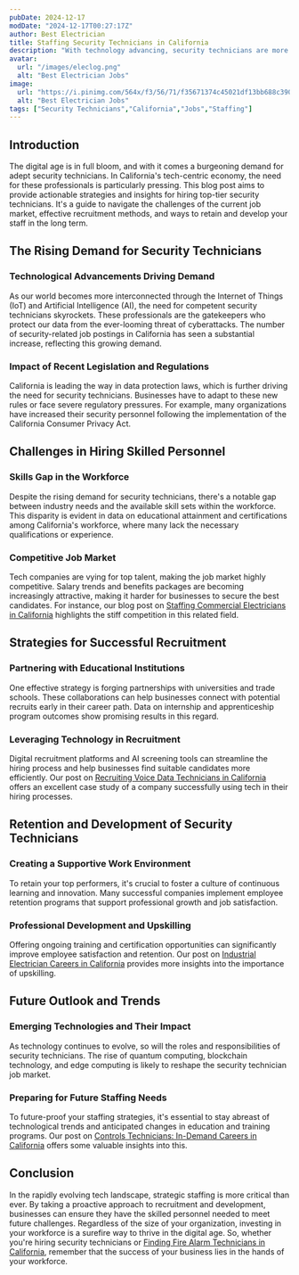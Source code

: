 ```yaml
---
pubDate: 2024-12-17
modDate: "2024-12-17T00:27:17Z"
author: Best Electrician
title: Staffing Security Technicians in California
description: "With technology advancing, security technicians are more in demand than ever. Find out how California businesses are meeting the challenge of hiring skilled professionals for this critical role."
avatar:
  url: "/images/eleclog.png"
  alt: "Best Electrician Jobs"
image:
  url: "https://i.pinimg.com/564x/f3/56/71/f35671374c45021df13bb688c390a3a2.jpg"
  alt: "Best Electrician Jobs"
tags: ["Security Technicians","California","Jobs","Staffing"]
---
```

## Introduction

The digital age is in full bloom, and with it comes a burgeoning demand for adept security technicians. In California's tech-centric economy, the need for these professionals is particularly pressing. This blog post aims to provide actionable strategies and insights for hiring top-tier security technicians. It's a guide to navigate the challenges of the current job market, effective recruitment methods, and ways to retain and develop your staff in the long term. 

## The Rising Demand for Security Technicians

### Technological Advancements Driving Demand

As our world becomes more interconnected through the Internet of Things (IoT) and Artificial Intelligence (AI), the need for competent security technicians skyrockets. These professionals are the gatekeepers who protect our data from the ever-looming threat of cyberattacks. The number of security-related job postings in California has seen a substantial increase, reflecting this growing demand. 

### Impact of Recent Legislation and Regulations

California is leading the way in data protection laws, which is further driving the need for security technicians. Businesses have to adapt to these new rules or face severe regulatory pressures. For example, many organizations have increased their security personnel following the implementation of the California Consumer Privacy Act.

## Challenges in Hiring Skilled Personnel

### Skills Gap in the Workforce

Despite the rising demand for security technicians, there's a notable gap between industry needs and the available skill sets within the workforce. This disparity is evident in data on educational attainment and certifications among California's workforce, where many lack the necessary qualifications or experience.

### Competitive Job Market

Tech companies are vying for top talent, making the job market highly competitive. Salary trends and benefits packages are becoming increasingly attractive, making it harder for businesses to secure the best candidates. For instance, our blog post on [Staffing Commercial Electricians in California](/posts/staffing-commercial-electricians-california) highlights the stiff competition in this related field.

## Strategies for Successful Recruitment

### Partnering with Educational Institutions

One effective strategy is forging partnerships with universities and trade schools. These collaborations can help businesses connect with potential recruits early in their career path. Data on internship and apprenticeship program outcomes show promising results in this regard.

### Leveraging Technology in Recruitment

Digital recruitment platforms and AI screening tools can streamline the hiring process and help businesses find suitable candidates more efficiently. Our post on [Recruiting Voice Data Technicians in California](/posts/recruiting-voice-data-technicians-california) offers an excellent case study of a company successfully using tech in their hiring processes.

## Retention and Development of Security Technicians

### Creating a Supportive Work Environment

To retain your top performers, it's crucial to foster a culture of continuous learning and innovation. Many successful companies implement employee retention programs that support professional growth and job satisfaction. 

### Professional Development and Upskilling

Offering ongoing training and certification opportunities can significantly improve employee satisfaction and retention. Our post on [Industrial Electrician Careers in California](/posts/industrial-electrician-careers-california) provides more insights into the importance of upskilling.

## Future Outlook and Trends

### Emerging Technologies and Their Impact

As technology continues to evolve, so will the roles and responsibilities of security technicians. The rise of quantum computing, blockchain technology, and edge computing is likely to reshape the security technician job market.

### Preparing for Future Staffing Needs

To future-proof your staffing strategies, it's essential to stay abreast of technological trends and anticipated changes in education and training programs. Our post on [Controls Technicians: In-Demand Careers in California](/posts/controls-technicians-california) offers some valuable insights into this.

## Conclusion

In the rapidly evolving tech landscape, strategic staffing is more critical than ever. By taking a proactive approach to recruitment and development, businesses can ensure they have the skilled personnel needed to meet future challenges. Regardless of the size of your organization, investing in your workforce is a surefire way to thrive in the digital age. So, whether you're hiring security technicians or [Finding Fire Alarm Technicians in California](/posts/fire-alarm-technicians-california), remember that the success of your business lies in the hands of your workforce.
